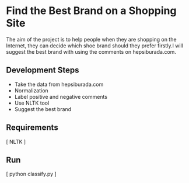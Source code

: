 # Find the Best Brand on a Shopping Site

  The aim of the project is to help people when they are shopping on the Internet, they can decide which shoe brand should they prefer firstly.I will suggest the best brand with using the comments on hepsiburada.com.
  
  
## Development Steps
  
* Take the data from hepsiburada.com
* Normalization 
* Label positive and negative comments
* Use NLTK tool
* Suggest the best brand

## Requirements 
   [ NLTK ]
## Run
   [ python classify.py ]

